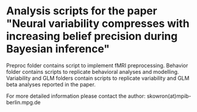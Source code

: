 # Analysis scripts for the paper "Neural variability compresses with increasing belief precision during Bayesian inference"

Preproc folder contains script to implement fMRI preprocessing. Behavior folder contains scripts to replicate behavioral analyses and modelling. Variability and GLM folders contain scripts to replicate variability and GLM beta analyses reported in the paper.

For more detailed information please contact the author: skowron(at)mpib-berlin.mpg.de
